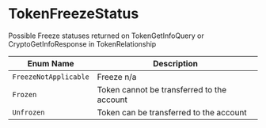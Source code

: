 # TokenFreezeStatus

Possible Freeze statuses returned on TokenGetInfoQuery or CryptoGetInfoResponse in TokenRelationship

| Enum Name             | Description                                |
| --------------------- | ------------------------------------------ |
| `FreezeNotApplicable` | Freeze n/a                                 |
| `Frozen`              | Token cannot be transferred to the account |
| `Unfrozen`            | Token can be transferred to the account    |
